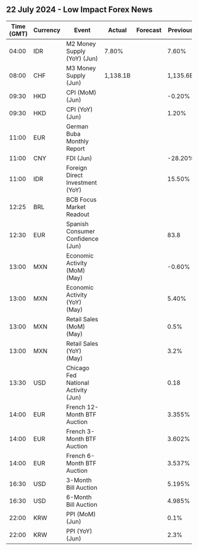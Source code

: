 ## 22 July 2024 - Low Impact Forex News

| Time (GMT) | Currency | Event | Actual | Forecast | Previous |
|------|----------|-------|--------|----------|----------|
| 04:00 | IDR | M2 Money Supply (YoY) (Jun) | 7.80% |  | 7.60% |
| 08:00 | CHF | M3 Money Supply (Jun) | 1,138.1B |  | 1,135.6B |
| 09:30 | HKD | CPI (MoM) (Jun) |  |  | -0.20% |
| 09:30 | HKD | CPI (YoY) (Jun) |  |  | 1.20% |
| 11:00 | EUR | German Buba Monthly Report |  |  |  |
| 11:00 | CNY | FDI (Jun) |  |  | -28.20% |
| 11:00 | IDR | Foreign Direct Investment (YoY) |  |  | 15.50% |
| 12:25 | BRL | BCB Focus Market Readout |  |  |  |
| 12:30 | EUR | Spanish Consumer Confidence (Jun) |  |  | 83.8 |
| 13:00 | MXN | Economic Activity (MoM) (May) |  |  | -0.60% |
| 13:00 | MXN | Economic Activity (YoY) (May) |  |  | 5.40% |
| 13:00 | MXN | Retail Sales (MoM) (May) |  |  | 0.5% |
| 13:00 | MXN | Retail Sales (YoY) (May) |  |  | 3.2% |
| 13:30 | USD | Chicago Fed National Activity (Jun) |  |  | 0.18 |
| 14:00 | EUR | French 12-Month BTF Auction |  |  | 3.355% |
| 14:00 | EUR | French 3-Month BTF Auction |  |  | 3.602% |
| 14:00 | EUR | French 6-Month BTF Auction |  |  | 3.537% |
| 16:30 | USD | 3-Month Bill Auction |  |  | 5.195% |
| 16:30 | USD | 6-Month Bill Auction |  |  | 4.985% |
| 22:00 | KRW | PPI (MoM) (Jun) |  |  | 0.1% |
| 22:00 | KRW | PPI (YoY) (Jun) |  |  | 2.3% |
